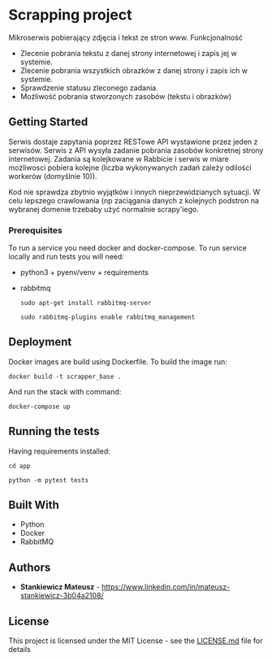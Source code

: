 # Scrapping project

Mikroserwis pobierający zdjęcia i tekst ze stron www.
Funkcjonalność
- Zlecenie pobrania tekstu z danej strony internetowej i zapis jej w systemie.
- Zlecenie pobrania wszystkich obrazków z danej strony i zapis ich w systemie.
- Sprawdzenie statusu zleconego zadania.
- Możliwość pobrania stworzonych zasobów (tekstu i obrazków)

## Getting Started

Serwis dostaje zapytania poprzez RESTowe API wystawione przez jeden z serwisów.
Serwis z API wysyła zadanie pobrania zasobów konkretnej strony internetowej.
Zadania są kolejkowane w Rabbicie i serwis w miare możliwosci
 pobiera kolejne (liczba wykonywanych zadań zależy odilości workerów (domyślnie 10)).
 
 Kod nie sprawdza zbytnio wyjątków i innych nieprzewidzianych sytuacji.
 W celu lepszego crawlowania (np zaciągania danych z kolejnych podstron 
 na wybranej domenie trzebaby użyć normalnie scrapy'iego.

### Prerequisites

To run a service you need docker and docker-compose.
To run service locally and run tests you will need:
- python3 + pyenv/venv + requirements
- rabbitmq
    
    `sudo apt-get install rabbitmq-server`
    
    `sudo rabbitmq-plugins enable rabbitmq_management`

## Deployment

Docker images are build using Dockerfile.
To build the image run:

`docker build -t scrapper_base .`

And run the stack with command:

`docker-compose up`

## Running the tests

Having requirements installed:

`cd app`

`python -m pytest tests`

## Built With

* Python
* Docker
* RabbitMQ

## Authors

* **Stankiewicz Mateusz** - https://www.linkedin.com/in/mateusz-stankiewicz-3b04a2108/

## License

This project is licensed under the MIT License - see the [LICENSE.md](LICENSE.md) file for details

